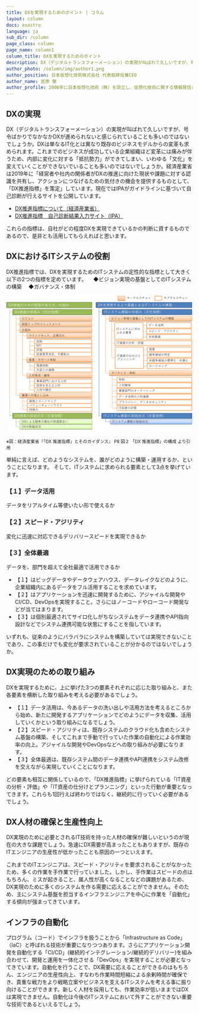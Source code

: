 ```yaml
---
title: DXを実現するためのポイント | コラム
layout: column
docs: exastro
language: ja
sub_dir: /column
page_class: column
page_name: column1
column_title: DXを実現するためのポイント
description: DX（デジタルトランスフォーメーション）の実現が叫ばれて久しいですが、号令ばかりでなかなかDXが進められないと感じられていることも多いのではないでしょうか。DXは単なるIT化とは異なり既存のビジネスモデルからの変革も求められます。
author_photo: /column/img/author1.png
author_position: 日本仮想化技術株式会社 代表取締役兼CEO
author_name: 宮原 徹
author_profile: 2006年に日本仮想化技術（株）を設立し、仮想化技術に関する情報発信とコンサルティングを行う。現在は自動化、CI/CD・DevOpsなどの活用について調査・研究を行っている。
---
```

## DXの実現

DX（デジタルトランスフォーメーション）の実現が叫ばれて久しいですが、号令ばかりでなかなかDXが進められないと感じられていることも多いのではないでしょうか。DXは単なるIT化とは異なり既存のビジネスモデルからの変革も求められます。これまでのビジネスが成功している企業組織ほど変革には痛みが伴うため、内部に変化に対する「抵抗勢力」ができてしまい、いわゆる「文化」を変えていくことができないでいることも多いのではないでしょうか。経済産業省は2019年に「経営者や社内の関係者がDXの推進に向けた現状や課題に対する認識を共有し、アクションにつなげるための気付きの機会を提供するものとして、「DX推進指標」を策定」しています。現在ではIPAがガイドラインに基づいて自己診断が行えるサイトを公開しています。

- <a href="https://www.meti.go.jp/press/2019/07/20190731003/20190731003.html" target="_blank">DX推進指標について（経済産業省）</a>
- <a href="https://www.ipa.go.jp/ikc/info/dxpi.html" target="_blank">DX推進指標　自己診断結果入力サイト（IPA）</a>

これらの指標は、自社がどの程度DXを実現できているかの判断に資するものであるので、是非とも活用してもらえればと思います。

## DXにおけるITシステムの役割

DX推進指標では、DXを実現するためのITシステムの定性的な指標として大きく以下の2つの指標を定めています。
　◆ビジョン実現の基盤としてのITシステムの構築
　◆ガバナンス・体制

<img src="img/img_column1.png" alt="「DX 推進指標」の構成">

<small>※図：経済産業省『「DX 推進指標」とそのガイダンス』 P8 図２ 「DX 推進指標」の構成 より引用</small>

単純に言えば、どのようなシステムを、誰がどのように構築・運用するか、ということになります。
そして、ITシステムに求められる要素として3点を挙げています。

### 【１】データ活用

データをリアルタイム等使いたい形で使えるか

### 【２】スピード・アジリティ

変化に迅速に対応できるデリバリースピードを実現できるか

### 【３】全体最適

データを、部門を超えて全社最適で活用できるか

- 【１】はビッグデータやデータウェアハウス、データレイクなどのように、企業組織内にあるデータをフル活用することを求めています。
- 【２】はアプリケーションを迅速に開発するために、アジャイルな開発やCI/CD、DevOpsを実現すること。さらにはノーコードやローコード開発などが当てはまります。
- 【３】は個別最適されてサイロ化しがちなシステムをデータ連携やAPI指向設計などでシステム連携可能な状態にすることを指しています。

いずれも、従来のようにバラバラにシステムを構築していては実現できないことであり、この事だけでも変化が要求されていることが分かるのではないでしょうか。

## DX実現のための取り組み

DXを実現するために、上に挙げた3つの要素それぞれに応じた取り組みと、また各要素を横断した取り組みを考える必要があるでしょう。

- 【１】データ活用は、今あるデータの洗い出しや活用方法を考えるところから始め、新たに開発するアプリケーションでどのようにデータを収集、活用していくかという取り組みになるでしょう。
- 【２】スピード・アジリティは、既存システムのクラウド化も含めたシステム基盤の構築、そしてこれまで手動で行っていた作業の自動化による作業効率の向上。アジャイルな開発やDevOpsなどへの取り組みが必要になります。
- 【３】全体最適は、既存システム間のデータ連携やAPI連携をシステム改修を交えながら実現していくことになります。

どの要素も相互に関係しているので、「DX推進指標」に挙げられている「IT資産の分析・評価」や「IT資産の仕分けとプランニング」といった行動が重要となってきます。これらも1回行えば終わりではなく、継続的に行っていく必要があるでしょう。

## DX人材の確保と生産性向上

DX実現のために必要とされるIT技術を持った人材の確保が難しいというのが現在の大きな課題でしょう。急速にDX需要が高まったこともありますが、既存のITエンジニアの生産性が低かったことも原因の一つといえます。

これまでのITエンジニアは、スピード・アジリティを要求されることがなかったため、多くの作業を手作業で行っていました。しかし、手作業はスピードの点はもちろん、ミスが起きること、属人性が高くなることなどの課題があるため、DX実現のために多くのシステムを作る需要に応えることができません。そのため、主にシステム基盤を担当するインフラエンジニアを中心に作業を「自動化」する傾向が強まってきています。

## インフラの自動化

プログラム（コード）でインフラを扱うことから「Infrastructure as Code」（IaC）と呼ばれる技術が重要になりつつあります。さらにアプリケーション開発を自動化する「CI/CD」(継続的インテグレーション/継続的デリバリー)を組み合わせて、開発と運用を一体化させる「DevOps」を実現することが必要となってきています。自動化を行うことで、DX需要に応えることができるのはもちろん、エンジニアの生産性向上、すなわち作業時間短縮による余剰時間が確保でき、貴重な戦力をより戦略立案やビジネスを支えるITシステムを考える事に振り向けることができます。新しく人材を採用しても、作業効率が低いままではDXは実現できません。自動化は今後のITシステムにおいて外すことができない重要な技術であるといえるでしょう。